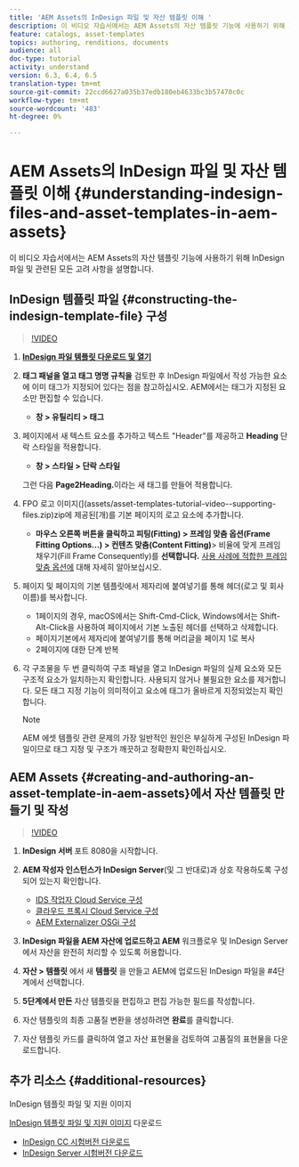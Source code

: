 ```yaml
---
title: 'AEM Assets의 InDesign 파일 및 자산 템플릿 이해 '
description: 이 비디오 자습서에서는 AEM Assets의 자산 템플릿 기능에 사용하기 위해 InDesign 파일 및 관련된 모든 고려 사항을 설명합니다.
feature: catalogs, asset-templates
topics: authoring, renditions, documents
audience: all
doc-type: tutorial
activity: understand
version: 6.3, 6.4, 6.5
translation-type: tm+mt
source-git-commit: 22ccd6627a035b37edb180eb4633bc3b57470c0c
workflow-type: tm+mt
source-wordcount: '483'
ht-degree: 0%

---
```



# AEM Assets의 InDesign 파일 및 자산 템플릿 이해 {#understanding-indesign-files-and-asset-templates-in-aem-assets}

이 비디오 자습서에서는 AEM Assets의 자산 템플릿 기능에 사용하기 위해 InDesign 파일 및 관련된 모든 고려 사항을 설명합니다.

## InDesign 템플릿 파일 {#constructing-the-indesign-template-file} 구성

>[!VIDEO](https://video.tv.adobe.com/v/19293/?quality=9&learn=on)

1. [**InDesign 파일 템플릿 다운로드 및 열기**](assets/asset-templates-tutorial-video--supporting-files.zip)
2. **태그 패널을 열고 태그 명명 규칙을** 검토한 후 InDesign 파일에서 작성 가능한 요소에 이미 태그가 지정되어 있다는 점을 참고하십시오. AEM에서는 태그가 지정된 요소만 편집할 수 있습니다.

   * **창 > 유틸리티 > 태그**

3. 페이지에서 새 텍스트 요소를 추가하고 텍스트 &quot;Header&quot;를 제공하고 **Heading** 단락 스타일을 적용합니다.

   * **창 > 스타일 > 단락 스타일**

   그런 다음 **Page2Heading.**&#x200B;이라는 새 태그를 만들어 적용합니다.

4. FPO 로고 이미지(](assets/asset-templates-tutorial-video--supporting-files.zip)zip에 제공된[개)를 기본 페이지의 로고 요소에 추가합니다.

   * **마우스 오른쪽 버튼을 클릭하고 피팅(Fitting) > 프레임 맞춤 옵션(Frame Fitting Options...) > 컨텐츠 맞춤(Content Fitting)**> 비율에 맞게 프레임 채우기(Fill Frame Consequently)를 **선택합니다.**
   [사용 사례에 적합한 프레임 맞춤 옵션에](https://helpx.adobe.com/indesign/using/frames-objects.html#fitting_objects_to_frames) 대해 자세히 알아보십시오.

5. 페이지 및 페이지의 기본 템플릿에서 제자리에 붙여넣기를 통해 헤더(로고 및 회사 이름)를 복사합니다.

   * 1페이지의 경우, macOS에서는 Shift-Cmd-Click, Windows에서는 Shift-Alt-Click을 사용하여 페이지에서 기본 노출된 헤더를 선택하고 삭제합니다.
   * 페이지기본에서 제자리에 붙여넣기를 통해 머리글을 페이지 1로 복사
   * 2페이지에 대한 단계 반복

6. 각 구조물을 두 번 클릭하여 구조 패널을 열고 InDesign 파일의 실제 요소와 모든 구조적 요소가 일치하는지 확인합니다. 사용되지 않거나 불필요한 요소를 제거합니다. 모든 태그 지정 기능이 의미적이고 요소에 태그가 올바르게 지정되었는지 확인합니다.

   >[!NOTE]
   >
   >AEM 에셋 템플릿 관련 문제의 가장 일반적인 원인은 부실하게 구성된 InDesign 파일이므로 태그 지정 및 구조가 깨끗하고 정확한지 확인하십시오.

## AEM Assets {#creating-and-authoring-an-asset-template-in-aem-assets}에서 자산 템플릿 만들기 및 작성

>[!VIDEO](https://video.tv.adobe.com/v/19294/?quality=9&learn=on)

1. **InDesign 서버** 포트 8080을 시작합니다.
2. **AEM 작성자 인스턴스가 InDesign Server**(및 그 반대로)과 상호 작용하도록 구성되어 있는지 확인합니다.

   * [IDS 작업자 Cloud Service 구성](http://localhost:4502/etc/cloudservices/proxy/ids.html)
   * [클라우드 프록시 Cloud Service 구성](http://localhost:4502/etc/cloudservices/proxy.html)
   * [AEM Externalizer OSGi 구성](http://localhost:4502/system/console/configMgr)

3. **InDesign 파일을 AEM 자산에 업로드하고 AEM** 워크플로우 및 InDesign Server에서 자산을 완전히 처리할 수 있도록 허용합니다.
4. **자산 > 템플릿** 에서 새  **템플릿** 을 만들고 AEM에 업로드된 InDesign 파일을 #4단계에서 선택합니다.
5. **5단계에서 만든** 자산 템플릿을 편집하고 편집 가능한 필드를 작성합니다.
6. 자산 템플릿의 최종 고품질 변환을 생성하려면 **완료**&#x200B;를 클릭합니다.
7. 자산 템플릿 카드를 클릭하여 열고 자산 표현물을 검토하여 고품질의 표현물을 다운로드합니다.

## 추가 리소스 {#additional-resources}

InDesign 템플릿 파일 및 지원 이미지

[InDesign 템플릿 파일 및 지원 이미지](assets/asset-templates-tutorial-video--supporting-files-1.zip) 다운로드

* [InDesign CC 시험버전 다운로드](https://creative.adobe.com/products/download/indesign)
* [InDesign Server 시험버전 다운로드](https://www.adobe.com/devnet/indesign/indesign-server-trial-downloads.html)
